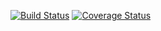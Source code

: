 [![Build Status](https://travis-ci.org/cultuurnet/uitpas-beheer-silex.svg)](https://travis-ci.org/cultuurnet/uitpas-beheer-silex) [![Coverage Status](https://coveralls.io/repos/cultuurnet/uitpas-beheer-silex/badge.svg)](https://coveralls.io/r/cultuurnet/uitpas-beheer-silex)
